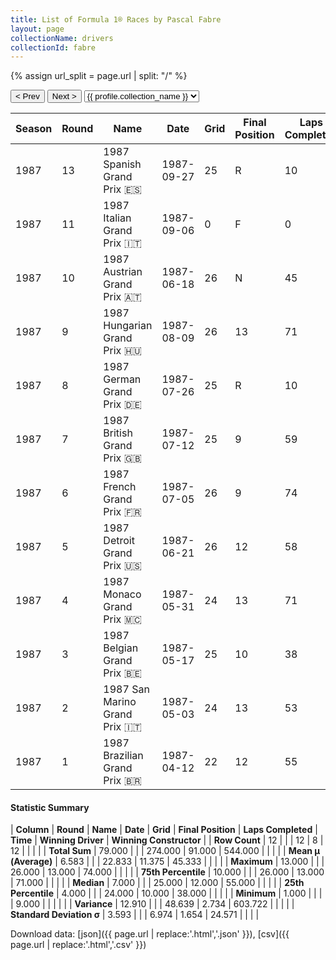 ```yaml
---
title: List of Formula 1® Races by Pascal Fabre
layout: page
collectionName: drivers
collectionId: fabre
---
```


{% assign url_split = page.url | split: "/" %}
<div id="collection-navigation">
<button onclick="selector.options[selector.selectedIndex-1].value && (window.location = selector.options[selector.selectedIndex-1].value);">&lt; Prev</button>
<button onclick="selector.options[selector.selectedIndex+1].value && (window.location = selector.options[selector.selectedIndex+1].value);">Next &gt;</button>
<select id="selector" onchange="this.options[this.selectedIndex].value && (window.location = this.options[this.selectedIndex].value);">
  {% for collectionId in site.data[page.collectionName].refs %}
    {% if collectionId == page.collectionId %}
      {% assign selected = "selected" %}
    {% else %}
      {% assign selected = "" %}
    {% endif %}
    {% assign profile = site.data[page.collectionName][collectionId].profile %}
    <option value="/f1/{{ page.collectionName }}/{{ collectionId }}/{{ url_split[4] }}" {{ selected }}>{{ profile.collection_name }}</option>
  {% endfor %}
</select>
</div>

| Season | Round | Name | Date | Grid | Final Position | Laps Completed | Time | Winning Driver | Winning Constructor |
|--|--|--|--|--|--|--|--|--|--|
| 1987 | 13 | 1987 Spanish Grand Prix 🇪🇸 | 1987-09-27 | 25 | R | 10 |   | Nigel Mansell 🇬🇧 | Williams 🇬🇧 |
| 1987 | 11 | 1987 Italian Grand Prix 🇮🇹 | 1987-09-06 | 0 | F | 0 |   | Nelson Piquet 🇧🇷 | Williams 🇬🇧 |
| 1987 | 10 | 1987 Austrian Grand Prix 🇦🇹 | 1987-06-18 | 26 | N | 45 |   | Nigel Mansell 🇬🇧 | Williams 🇬🇧 |
| 1987 | 9 | 1987 Hungarian Grand Prix 🇭🇺 | 1987-08-09 | 26 | 13 | 71 |   | Nelson Piquet 🇧🇷 | Williams 🇬🇧 |
| 1987 | 8 | 1987 German Grand Prix 🇩🇪 | 1987-07-26 | 25 | R | 10 |   | Nelson Piquet 🇧🇷 | Williams 🇬🇧 |
| 1987 | 7 | 1987 British Grand Prix 🇬🇧 | 1987-07-12 | 25 | 9 | 59 |   | Nigel Mansell 🇬🇧 | Williams 🇬🇧 |
| 1987 | 6 | 1987 French Grand Prix 🇫🇷 | 1987-07-05 | 26 | 9 | 74 |   | Nigel Mansell 🇬🇧 | Williams 🇬🇧 |
| 1987 | 5 | 1987 Detroit Grand Prix 🇺🇸 | 1987-06-21 | 26 | 12 | 58 |   | Ayrton Senna 🇧🇷 | Team Lotus 🇬🇧 |
| 1987 | 4 | 1987 Monaco Grand Prix 🇲🇨 | 1987-05-31 | 24 | 13 | 71 |   | Ayrton Senna 🇧🇷 | Team Lotus 🇬🇧 |
| 1987 | 3 | 1987 Belgian Grand Prix 🇧🇪 | 1987-05-17 | 25 | 10 | 38 |   | Alain Prost 🇫🇷 | McLaren 🇬🇧 |
| 1987 | 2 | 1987 San Marino Grand Prix 🇮🇹 | 1987-05-03 | 24 | 13 | 53 |   | Nigel Mansell 🇬🇧 | Williams 🇬🇧 |
| 1987 | 1 | 1987 Brazilian Grand Prix 🇧🇷 | 1987-04-12 | 22 | 12 | 55 |   | Alain Prost 🇫🇷 | McLaren 🇬🇧 |

#### Statistic Summary

| **Column** | **Round** | **Name** | **Date** | **Grid** | **Final Position** | **Laps Completed** | **Time** | **Winning Driver** | **Winning Constructor** |
| **Row Count** | 12 |  |  | 12 | 8 | 12 |  |  |  |
| **Total Sum** | 79.000 |  |  | 274.000 | 91.000 | 544.000 |  |  |  |
| **Mean μ (Average)** | 6.583 |  |  | 22.833 | 11.375 | 45.333 |  |  |  |
| **Maximum** | 13.000 |  |  | 26.000 | 13.000 | 74.000 |  |  |  |
| **75th Percentile** | 10.000 |  |  | 26.000 | 13.000 | 71.000 |  |  |  |
| **Median** | 7.000 |  |  | 25.000 | 12.000 | 55.000 |  |  |  |
| **25th Percentile** | 4.000 |  |  | 24.000 | 10.000 | 38.000 |  |  |  |
| **Minimum** | 1.000 |  |  |  | 9.000 |  |  |  |  |
| **Variance** | 12.910 |  |  | 48.639 | 2.734 | 603.722 |  |  |  |
| **Standard Deviation σ** | 3.593 |  |  | 6.974 | 1.654 | 24.571 |  |  |  |

Download data: [json]({{ page.url | replace:'.html','.json' }}), [csv]({{ page.url | replace:'.html','.csv' }})
